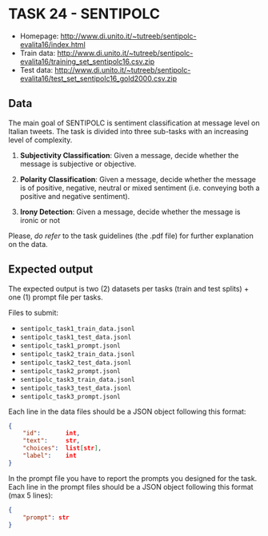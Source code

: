 # TASK 24 - SENTIPOLC
- Homepage: http://www.di.unito.it/~tutreeb/sentipolc-evalita16/index.html
- Train data: http://www.di.unito.it/~tutreeb/sentipolc-evalita16/training_set_sentipolc16.csv.zip
- Test data: http://www.di.unito.it/~tutreeb/sentipolc-evalita16/test_set_sentipolc16_gold2000.csv.zip
## Data
The main goal of SENTIPOLC is sentiment classification at message level on Italian tweets. 
The task is divided into three sub-tasks with an increasing level of complexity. 

1. **Subjectivity Classification**: Given a message, decide whether the message is subjective or objective.

2. **Polarity Classification**: Given a message, decide whether the message is of positive, negative, neutral or mixed sentiment (i.e. conveying both a positive and negative sentiment).

3. **Irony Detection**: Given a message, decide whether the message is ironic or not

Please, *do refer* to the task guidelines (the .pdf file) for further explanation on the data.

## Expected output
The expected output is two (2) datasets per tasks (train and test splits) + one (1) prompt file per tasks.

Files to submit: 
- `sentipolc_task1_train_data.jsonl`
- `sentipolc_task1_test_data.jsonl`
- `sentipolc_task1_prompt.jsonl`
- `sentipolc_task2_train_data.jsonl`
- `sentipolc_task2_test_data.jsonl`
- `sentipolc_task2_prompt.jsonl`
- `sentipolc_task3_train_data.jsonl`
- `sentipolc_task3_test_data.jsonl`
- `sentipolc_task3_prompt.jsonl`

Each line in the data files should be a JSON object following this format:
```JSON
{
    "id":       int,
    "text":     str,
    "choices":  list[str],
    "label":    int
}
```

In the prompt file you have to report the prompts you designed for the task.  
Each line in the prompt files should be a JSON object following this format (max 5 lines):
```JSON
{
    "prompt": str
}
```
